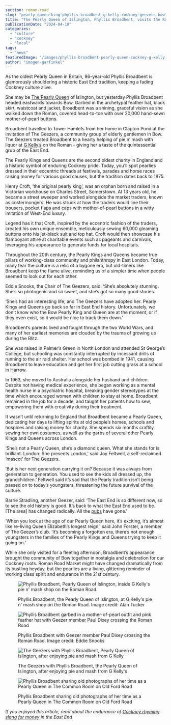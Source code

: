 ```yaml
---
section: roman-road
slug: "pearly-queen-king-phyllis-broadbent-g-kelly-cockney-geezers-bow"
title: "The Pearly Queen of Islington, Phyllis Broadbent, visits the Roman for pie n’ mash at G Kelly’s"
publicationDate: "2024-04-10"
categories: 
  - "culture"
  - "cockney"
  - "local"
tags: 
  - "news"
featuredImage: "/images/phyllis-broadbent-pearly-queen-cockney-g-kelly-pie-n-mash-bow.jpg"
author: "imogen-garfinkel"
---
```


As the oldest Pearly Queen in Britain, 96-year-old Phyllis Broadbent is glamorously shouldering a historic East End tradition, keeping a fading Cockney culture alive. 

She may be [The Pearly Queen](https://romanroadlondon.com/history-pearly-kings-queens/) of Islington, but yesterday Phyllis Broadbent headed eastwards towards Bow. Garbed in the archetypal feather hat, black skirt, waistcoat and jacket, Broadbent was a shining, graceful vision as she walked down the Roman, covered head-to-toe with over 20,000 hand-sewn mother-of-pearl buttons.

Broadbent travelled to Tower Hamlets from her home in Clapton Pond at the invitation of The Geezers, a community group of elderly gentlemen in Bow. The Geezers treated Broadbent to a hearty helping of pie n’ mash with liquor at [G Kelly’s](https://romanroadlondon.com/cockney-roots-leanne-black-g-kelly-bow/) on the Roman - giving her a taste of the quintessential grub of the East End.

The Pearly Kings and Queens are the second oldest charity in England and a historic symbol of enduring Cockney pride. Today, you’ll spot pearlies dressed in their eccentric threads at festivals, parades and horse races raising money for various good causes, but the tradition dates back to 1875.

Henry Croft, ‘the original pearly king’, was an orphan born and raised in a Victorian workhouse on Charles Street, Somerstown. At 13 years old, he became a street sweeper and worked alongside the market traders, known as costermongers. He was struck at how the traders would line their trousers, pocket flaps and caps with mother-of-pearl buttons in a witty imitation of West-End luxury.

Legend has it that Croft, inspired by the eccentric fashion of the traders, created his own unique ensemble, meticulously sewing 60,000 gleaming buttons onto his jet-black suit and top hat. Croft would then showcase his flamboyant attire at charitable events such as pageants and carnivals, leveraging his appearance to generate funds for local hospitals.

Throughout the 20th century, the Pearly Kings and Queens became true pillars of working-class community and philanthropy in East London. Today, many fear the culture is a relic of a bygone era, but old-timers like Broadbent keep the flame alive, reminding us of a simpler time when people seemed to look out for each other.

Eddie Snooks, the Chair of The Geezers, said: ‘She’s absolutely stunning. She’s so photogenic and so sweet, and she’s got so many good stories.

‘She’s had an interesting life, and The Geezers have adopted her. Pearly Kings and Queens go back so far in East End history. Unfortunately, we don’t know who the Bow Pearly King and Queen are at the moment, or if they even exist, so it would be nice to track them down.’

Broadbent’s parents lived and fought through the two World Wars, and many of her earliest memories are clouded by the trauma of growing up during the Blitz.

She was raised in Palmer’s Green in North London and attended St George’s College, but schooling was constantly interrupted by incessant drills of running to the air raid shelter. Her school was bombed in 1941, causing Broadbent to leave education and get her first job cutting grass at a school in Harrow.

In 1963, she moved to Australia alongside her husband and children. Despite not having medical experience, she began working as a mental health nurse in a psychiatric hospital, breaking gender stereotypes at the time which encouraged women with children to stay at home. Broadbent remained in the job for a decade, and taught her patients how to sew, empowering them with creativity during their treatment.

It wasn’t until returning to England that Broadbent became a Pearly Queen, dedicating her days to lifting spirits at old people’s homes, schools and hospices and raising money for charity. She spends six months craftily sewing her own costumes, as well as the garbs of several other Pearly Kings and Queens across London.

‘She’s not a Pearly Queen, she’s a diamond queen. What she stands for is brilliant. London. She presents London,' said Joy Feltwell, a self-reclaimed ‘mascot’ for The Geezers.

‘But is her next generation carrying it on? Because it was always from generation to generation. You used to see the kids all dressed up, the grandchildren.’ Feltwell said it’s sad that the Pearly tradition isn’t being passed on to today’s youngsters, threatening the future survival of the culture.

Barrie Stradling, another Geezer, said: ‘The East End is so different now, so to see the old history is good. It’s back to what the East End used to be. \[The area\] has changed radically. All the [pubs](https://romanroadlondon.com/east-end-pubs-book-london-pub-explorer-interview/) have gone.’

‘When you look at the age of our Pearly Queen here, it’s exciting, it’s almost like re-living Queen Elizabeth’s longest reign,' said John Forster, a member of The Geezer’s club. ‘It’s becoming a forgotten era, there’s not enough youngsters in the families of the Pearly Kings and Queens trying to keep it going on.’

While she only visited for a fleeting afternoon, Broadbent’s appearance brought the community of Bow together in nostalgia and celebration for our Cockney roots. Roman Road Market might have changed dramatically from its bustling heyday, but the pearlies are a living, glittering reminder of working class spirit and endurance in the 21st century.

<figure>

![Phyllis Broadbent, Pearly Queen of Islington, inside G Kelly's pie n' mash shop on the Roman Road.](/images/Phyllis-Broadbent-pearly-queen-of-islington-bow-g-kelly-pie-n-mash.jpg)

<figcaption>

Phyllis Broadbent, the Pearly Queen of Islington, at G Kelly's pie n' mash shop on the Roman Road. Image credit: Alan Tucker

</figcaption>

</figure>

<figure>

![Phyllis Broadbent garbed in a mother-of-pearl outfit and pink feather hat with Geezer member Paul Dixey crossing the Roman Road](/images/phyllis-broadbent-paul-tucker-pearly-bow-old-ford-road-cockney-geezers-1024x683.jpg)

<figcaption>

Phyllis Broadbent with Geezer member Paul Dixey crossing the Roman Road. Image credit: Eddie Snooks

</figcaption>

</figure>

<figure>

![The Geezers with Phyllis Broadbent, Pearly Queen of Islington, after enjoying pie and mash from G Kelly](/images/Pearly-queen-phyllis-broadbent-islington-g-kelly-geezers-bow-1024x683.jpg)

<figcaption>

The Geezers with Phyllis Broadbent, the Pearly Queen of Islington, after enjoying pie and mash from G Kelly's

</figcaption>

</figure>

<figure>

![Phyllis Broadbent sharing old photographs of her time as a Pearly Queen in The Common Room on Old Ford Road](/images/phyllis-broadbent-pearly-queen-islington-bow-common-room-cockney-geezers-1024x683.jpg)

<figcaption>

Phyllis Broadbent sharing old photographs of her time as a Pearly Queen in The Common Room on Old Ford Road

</figcaption>

</figure>

_If you enjoyed this article, read about the endurance of_ [_Cockney rhyming slang for money_](https://romanroadlondon.com/cockney-rhyming-slang-money/) _in the East End_


